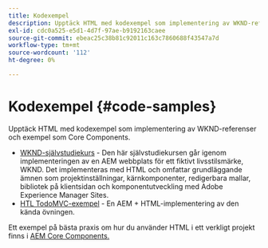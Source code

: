 ```yaml
---
title: Kodexempel
description: Upptäck HTML med kodexempel som implementering av WKND-referenser och exempel som Core Components.
exl-id: cdc0a525-e5d1-4d7f-97ae-b9192163caee
source-git-commit: ebeac25c38b81c92011c163c7860688f43547a7d
workflow-type: tm+mt
source-wordcount: '112'
ht-degree: 0%

---
```



# Kodexempel {#code-samples}

Upptäck HTML med kodexempel som implementering av WKND-referenser och exempel som Core Components.

* [WKND-självstudiekurs](https://experienceleague.adobe.com/en/docs/experience-manager-learn/getting-started-wknd-tutorial-develop/overview) - Den här självstudiekursen går igenom implementeringen av en AEM webbplats för ett fiktivt livsstilsmärke, WKND. Det implementeras med HTML och omfattar grundläggande ämnen som projektinställningar, kärnkomponenter, redigerbara mallar, bibliotek på klientsidan och komponentutveckling med Adobe Experience Manager Sites.
* [HTL TodoMVC-exempel](https://github.com/Adobe-Marketing-Cloud/aem-htl-sample-todomvc) - En AEM + HTML-implementering av den kända övningen.

Ett exempel på bästa praxis om hur du använder HTML i ett verkligt projekt finns i [AEM Core Components.](https://experienceleague.adobe.com/en/docs/experience-manager-core-components/using/introduction)
